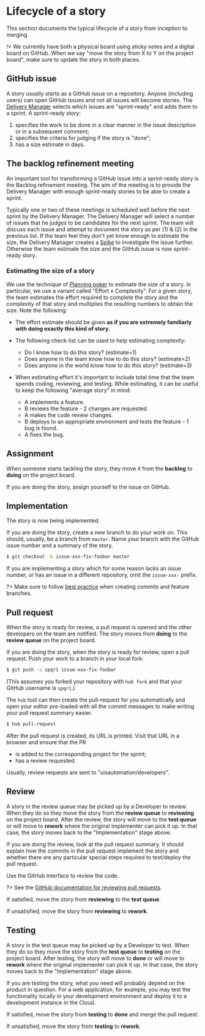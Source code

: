 # Lifecycle of a story

This section documents the typical lifecycle of a story from inception to
merging.

!> We currently have both a physical board using sticky notes and a digital
board on GitHub. When we say "move the story from X to Y on the project board",
make sure to update the story in both places.

## GitHub issue

A story usually starts as a GitHub issue on a repository. Anyone (including
users) can open GitHub issues and not all issues will become stories. The
[Delivery Manager](roles.md#delivery-manager) selects which issues are
"sprint-ready" and adds them to a sprint. A sprint-ready story:

1. specifies the work to be done in a clear manner in the issue
    description or in a subsequent comment;
2. specifies the criteria for judging if the story is "done";
3. has a size estimate in days.

## The backlog refinement meeting

An important tool for transforming a GitHub issue into a sprint-ready story
is the Backlog refinement meeting. The aim of the meeting is to provide the 
Delivery Manager with enough sprint-ready stories to be able to create a sprint.

Typically one or two of these meetings is scheduled well before the next 
sprint by the Delivery Manager. The Delivery Manager will select a number of
issues that he judges to be candidates for the next sprint. The team will
discuss each issue and attempt to document the story as per (1) & (2) in the
previous list. If the team feel they don't yet know enough to estimate the 
size, the Delivery Manager creates a [Spike](workflow.md#terminology) to investigate
the issue further. Otherwise the team estimate the size and the GitHub issue 
is now sprint-ready story.

### Estimating the size of a story

We use the technique of 
[Planning poker](https://en.wikipedia.org/wiki/Planning_poker) to estimate the
size of a story. In particular, we use a variant called "Effort x Complexity".
For a given story, the team estimates the effort required to complete the story
and the complexity of that story and multiplies the resulting numbers to obtain
the size. Note the following:

* The effort estimate should be given **as if you are extremely familiarly with
doing exactly this kind of story**.

* The following check-list can be used to help estimating complexity:

  * Do I know how to do this story? (estimate=1)
  * Does anyone in the team know how to do this story? (estimate=2)
  * Does anyone in the world know how to do this story? (estimate=3)

* When estimating effort it's important to include total time that the team
spends coding, reviewing, and testing. While estimating, it can be useful 
to keep the following "average story" in mind:

  * A implements a feature.
  * B reviews the feature - 2 changes are requested.
  * A makes the code review changes.
  * B deploys to an appropriate environment and tests the feature - 1 bug is found.
  * A fixes the bug.


## Assignment

When someone starts tackling the story, they move it from the **backlog** to
**doing** on the project board.

If you are doing the story, assign yourself to the issue on GitHub.

## Implementation

The story is now being implemented.

If you are doing the story, create a new branch to do your work on. This should,
usually, be a branch from ``master``. Name your branch with the GitHub issue
number and a summary of the story.

```bash
$ git checkout -b issue-xxx-fix-foobar master
```

If you are implementing a story which for some reason lacks an issue number, or
has an issue in a different repository, omit the ``issue-xxx-`` prefix.

?> Make sure to follow [best practice](bestpractice/git.md#feature-branches)
when creating commits and feature branches.

## Pull request

When the story is ready for review, a pull request is opened and the other
developers on the team are notified. The story moves from **doing** to the
**review queue** on the project board.

If you are doing the story, when the story is ready for review, open a pull
request. Push your work to a branch in your local fork:

```bash
$ git push -u spqr1 issue-xxx-fix-foobar
```

(This assumes you forked your repository with ``hub fork`` and that your GitHub
username is ``spqr1``.)

The ``hub`` tool can then create the pull-request for you automatically and open
your editor pre-loaded with all the commit messages to make writing your pull
request summary easier.

```bash
$ hub pull-request
```

After the pull request is created, its URL is printed. Visit that URL in a
browser and ensure that the PR

* is added to the corresponding project for the sprint;
* has a review requested.

Usually, review requests are sent to "uisautomation/developers".

## Review

A story in the review queue may be picked up by a Developer to review. When they
do so they move the story from the **review queue** to **reviewing** on the
project board. After the review, the story will move to the **test queue** or
will move to **rework** where the original implementer can pick it up. In that
case, the story moves back to the "Implementation" stage above.

If you are doing the review, look at the pull request summary. It should explain
how the commits in the pull request implement the story and whether there are
any particular special steps required to test/deploy the pull request.

Use the GitHub interface to review the code.

?> See the [GitHub documentation for reviewing pull
requests](https://help.github.com/articles/reviewing-proposed-changes-in-a-pull-request/).

If satisfied, move the story from **reviewing** to the **test queue**.

If unsatisfied, move the story from **reviewing** to **rework**.

## Testing

A story in the test queue may be picked up by a Developer to test. When they do
so they move the story from the **test queue** to **testing** on the project
board. After testing, the story will move to **done** or will move to **rework**
where the original implementer can pick it up. In that case, the story moves
back to the "Implementation" stage above.

If you are testing the story, what you need will probably depend on the product
in question. For a web application, for example, you may test the functionality
locally in your development environment and deploy it to a development instance
in the Cloud.

If satisfied, move the story from **testing** to **done** and merge the pull
request.

If unsatisfied, move the story from **testing** to **rework**.

